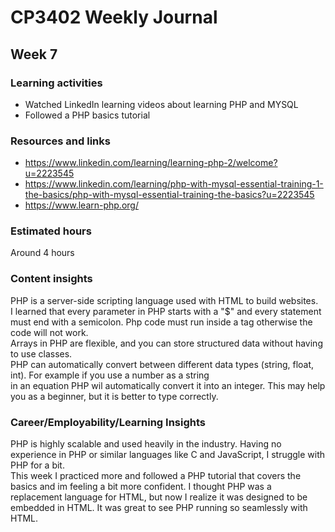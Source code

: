 # CP3402 Weekly Journal

## Week 7

### Learning activities
- Watched LinkedIn learning videos about learning PHP and MYSQL
- Followed a PHP basics tutorial 

### Resources and links
- https://www.linkedin.com/learning/learning-php-2/welcome?u=2223545
- https://www.linkedin.com/learning/php-with-mysql-essential-training-1-the-basics/php-with-mysql-essential-training-the-basics?u=2223545
- https://www.learn-php.org/

### Estimated hours

Around 4 hours

### Content insights

PHP is a server-side scripting language used with HTML to build websites.  
I learned that every parameter in PHP starts with a "$" and every statement must end with a semicolon. Php code must run inside a <?php ?> tag
otherwise the code will not work.  
Arrays in PHP are flexible, and you can store structured data without having to use classes.  
PHP can automatically convert between different data types (string, float, int). For example if you  use a number as a string  
in an equation PHP wil automatically convert it into an integer. This may help you as a beginner, but it is better to type correctly.  


### Career/Employability/Learning Insights

PHP is highly scalable and used heavily in the industry. Having no experience in PHP or similar languages like C and JavaScript, I struggle with PHP for a bit.  
This week I practiced more and followed a PHP tutorial that covers the basics and im feeling a bit more confident. I thought PHP was a replacement language for HTML, 
but now I realize it was designed to be embedded in HTML. It was great to see PHP running so seamlessly with HTML.